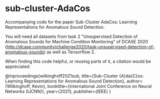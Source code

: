 # sub-cluster-AdaCos
Accompanying code for the paper Sub-Cluster AdaCos: Learning Representations for Anomalous Sound Detection.

You will need all datasets from task 2 "Unsupervised Detection of Anomalous Sounds for Machine Condition Monitoring" of DCASE 2020 (http://dcase.community/challenge2020/task-unsupervised-detection-of-anomalous-sounds) as well as Tensorflow 2.

When finding this code helpful, or reusing parts of it, a citation would be appreciated:

@inproceedings{wilkinghoff2021sub,
  title={Sub-Cluster {A}da{C}os: Learning Representations for Anomalous Sound Detection},
  author={Wilkinghoff, Kevin},
  booktitle={International Joint Conference on Neural Networks (IJCNN)},
  year={2021},
  publisher={IEEE}
}
